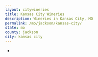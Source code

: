 ```yaml
---
layout: citywineries
title: Kansas City Wineries
description: Wineries in Kansas City, MO
permalink: /mo/jackson/kansas-city/
state: mo
county: jackson
city: kansas city
---
```

-
